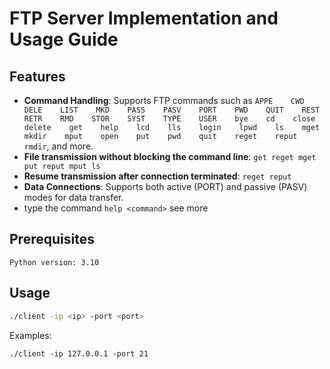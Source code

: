 # FTP Server Implementation and Usage Guide



## Features

- **Command Handling**: Supports FTP commands such as `APPE    CWD    DELE    LIST    MKD    PASS    PASV    PORT    PWD    QUIT    REST    RETR    RMD    STOR    SYST    TYPE    USER    bye    cd    close    delete    get    help    lcd    lls    login    lpwd    ls    mget    mkdir    mput    open    put    pwd    quit    reget    reput    rmdir`, and more.
- **File transmission without blocking the command line**: `get reget mget put reput mput ls`
- **Resume transmission after connection terminated**: `reget reput`
- **Data Connections**: Supports both active (PORT) and passive (PASV) modes for data transfer.
- type the command `help <command>` see more

## Prerequisites

```
Python version: 3.10
```

## Usage

```bash
./client -ip <ip> -port <port> 
```
 Examples:
```
./client -ip 127.0.0.1 -port 21
